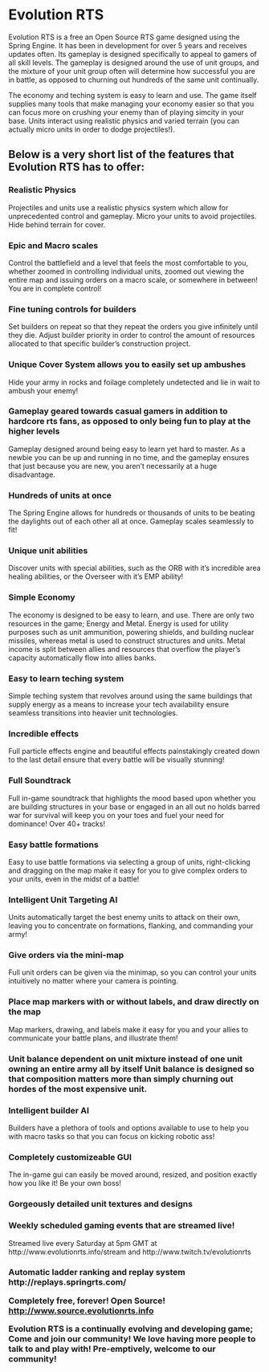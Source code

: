 <h1>Evolution RTS</h1>

Evolution RTS is a free an Open Source RTS game designed using the Spring Engine. It has been in development for over 5 years and receives updates often. Its gameplay is designed specifically to appeal to gamers of all skill levels. The gameplay is designed around the use of unit groups, and the mixture of your unit group often will determine how successful you are in battle, as opposed to churning out hundreds of the same unit continually.

The economy and teching system is easy to learn and use. The game itself supplies many tools that make managing your economy easier so that you can focus more on crushing your enemy than of playing simcity in your base. Units interact using realistic physics and varied terrain (you can actually micro units in order to dodge projectiles!).

<h2>Below is a very short list of the features that Evolution RTS has to offer:</h2>

<h3>Realistic Physics</h3>
Projectiles and units use a realistic physics system which allow for unprecedented control and gameplay. Micro your units to avoid projectiles. Hide behind terrain for cover.

<h3>Epic and Macro scales</h3>
Control the battlefield and a level that feels the most comfortable to you, whether zoomed in controlling individual units, zoomed out viewing the entire map and issuing orders on a macro scale, or somewhere in between! You are in complete control!

<h3>Fine tuning controls for builders</h3>
Set builders on repeat so that they repeat the orders you give infinitely until they die. Adjust builder priority in order to control the amount of resources allocated to that specific builder’s construction project.

<h3>Unique Cover System allows you to easily set up ambushes</h3>
Hide your army in rocks and foilage completely undetected and lie in wait to ambush your enemy!

<h3>Gameplay geared towards casual gamers in addition to hardcore rts fans, as opposed to only being fun to play at the higher levels</h3>
Gameplay designed around being easy to learn yet hard to master. As a newbie you can be up and running in no time, and the gameplay ensures that just because you are new, you aren’t necessarily at a huge disadvantage.

<h3>Hundreds of units at once</h3>
The Spring Engine allows for hundreds or thousands of units to be beating the daylights out of each other all at once. Gameplay scales seamlessly to fit!

<h3>Unique unit abilities</h3>
Discover units with special abilities, such as the ORB with it’s incredible area healing abilities, or the Overseer with it’s EMP ability!

<h3>Simple Economy</h3>
The economy is designed to be easy to learn, and use. There are only two resources in the game; Energy and Metal. Energy is used for utility purposes such as unit ammunition, powering shields, and building nuclear missiles, whereas metal is used to construct structures and units. Metal income is split between allies and resources that overflow the player’s capacity automatically flow into allies banks.

<h3>Easy to learn teching system</h3>
Simple teching system that revolves around using the same buildings that supply energy as a means to increase your tech availability ensure seamless transitions into heavier unit technologies.

<h3>Incredible effects</h3>
Full particle effects engine and beautiful effects painstakingly created down to the last detail ensure that every battle will be visually stunning!

<h3>Full Soundtrack</h3>
Full in-game soundtrack that highlights the mood based upon whether you are building structures in your base or engaged in an all out no holds barred war for survival will keep you on your toes and fuel your need for dominance! Over 40+ tracks!

<h3>Easy battle formations</h3>
Easy to use battle formations via selecting a group of units, right-clicking and dragging on the map make it easy for you to give complex orders to your units,  even in the midst of a battle!

<h3>Intelligent Unit Targeting AI</h3>
Units automatically target the best enemy units to attack on their own, leaving you to concentrate on formations, flanking, and commanding your army!

<h3>Give orders via the mini-map</h3>
Full unit orders can be given via the minimap, so you can control your units intuitively no matter where your camera is pointing.

<h3>Place map markers with or without labels, and draw directly on the map</h3>
Map markers, drawing, and labels make it easy for you and your allies to communicate your battle plans, and illustrate them!

<h3>Unit balance dependent on unit mixture instead of one unit owning an entire army all by itself
Unit balance is designed so that composition matters more than simply churning out hordes of the most expensive unit.

<h3>Intelligent builder AI</h3>
Builders have a plethora of tools and options available to use to help you with macro tasks so that you can focus on kicking robotic ass!

<h3>Completely customizeable GUI</h3>
The in-game gui can easily be moved around, resized, and position exactly how you like it! Be your own boss!

<h3>Gorgeously detailed unit textures and designs</h3>

<h3>Weekly scheduled gaming events that are streamed live!</h3>
Streamed live every Saturday at 5pm GMT at http://www.evolutionrts.info/stream and http://www.twitch.tv/evolutionrts

<h3>Automatic ladder ranking and replay system
http://replays.springrts.com/

<b>Completely free, forever!
Open Source!
http://www.source.evolutionrts.info</b>

Evolution RTS is a continually evolving and developing game; Come and join our community! We love having more people to talk to and play with! Pre-emptively, welcome to our community!